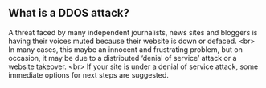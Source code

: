 
## What is a DDOS attack?

A threat faced by many independent journalists, news sites and bloggers is having their voices muted because their website is down or defaced.
&lt;br&gt;
In many cases, this maybe an innocent and frustrating problem, but on occasion, it may be due to a distributed ‘denial of service’ attack or a website takeover.
&lt;br&gt;
If your site is under a denial of service attack, some immediate options for next steps are suggested.
